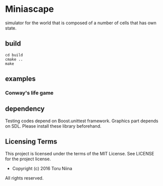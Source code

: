 Miniascape
====
simulator for the world that is composed of a number of cells that has own state.

## build

    cd build
    cmake ..
    make

## examples

### Conway's life game

## dependency

Testing codes depend on Boost.unittest framework.
Graphics part depends on SDL.
Please install these library beforehand.

## Licensing Terms
This project is licensed under the terms of the MIT License.
See LICENSE for the project license.

- Copyright (c) 2016 Toru Niina

All rights reserved.
